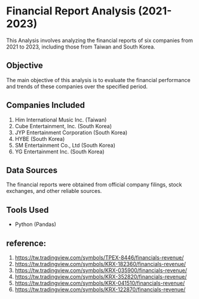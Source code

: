# Financial Report Analysis (2021-2023)

This Analysis involves analyzing the financial reports of six companies from 2021 to 2023, including those from Taiwan and South Korea.

## Objective
The main objective of this analysis is to evaluate the financial performance and trends of these companies over the specified period.

## Companies Included
1. Him International Music Inc. (Taiwan)
2. Cube Entertainment, Inc. (South Korea)
3. JYP Entertainment Corporation (South Korea)
4. HYBE (South Korea)
5. SM Entertainment Co., Ltd (South Korea)
6. YG Entertainment Inc. (South Korea)

## Data Sources
The financial reports were obtained from official company filings, stock exchanges, and other reliable sources.

## Tools Used
- Python (Pandas)


## reference:
1. https://tw.tradingview.com/symbols/TPEX-8446/financials-revenue/
2. https://tw.tradingview.com/symbols/KRX-182360/financials-revenue/
3. https://tw.tradingview.com/symbols/KRX-035900/financials-revenue/
4. https://tw.tradingview.com/symbols/KRX-352820/financials-revenue/
5. https://tw.tradingview.com/symbols/KRX-041510/financials-revenue/
6. https://tw.tradingview.com/symbols/KRX-122870/financials-revenue/
